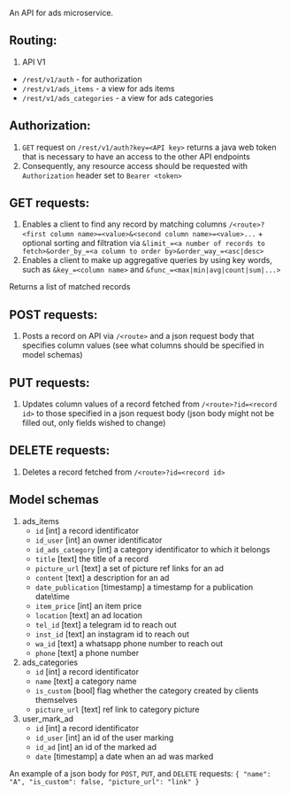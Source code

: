 An API for ads microservice.

## Routing:
1. API V1
- `/rest/v1/auth` - for authorization 
- `/rest/v1/ads_items` - a view for ads items
- `/rest/v1/ads_categories` - a view for ads categories

## Authorization:
1. `GET` request on `/rest/v1/auth?key=<API key>` returns a java web token that is necessary to have an access to the other API endpoints 
2. Consequently, any resource access should be requested with `Authorization` header set to `Bearer <token>`

## GET requests:
1. Enables a client to find any record by matching columns `/<route>?<first column name>=<value>&<second column name>=<value>...` + optional sorting and filtration via `&limit_=<a number of records to fetch>&order_by_=<a column to order by>&order_way_=<asc|desc>`
2. Enables a client to make up aggregative queries by using key words, such as `&key_=<column name>` and `&func_=<max|min|avg|count|sum|...>`

Returns a list of matched records

## POST requests:
1. Posts a record on API via `/<route>` and a json request body that specifies column values (see what columns should be specified in model schemas) 

## PUT requests:
1. Updates column values of a record fetched from `/<route>?id=<record id>` to those specified in a json request body (json body might not be filled out, only fields wished to change)

## DELETE requests:
1. Deletes a record fetched from `/<route>?id=<record id>`

## Model schemas
1. ads_items
   - `id` [int] a record identificator
   - `id_user` [int] an owner identificator
   - `id_ads_category` [int] a category identificator to which it belongs
   - `title` [text] the title of a record
   - `picture_url` [text] a set of picture ref links for an ad  
   - `content` [text] a description for an ad
   - `date_publication` [timestamp] a timestamp for a publication date\time
   - `item_price` [int] an item price
   - `location` [text] an ad location 
   - `tel_id` [text] a telegram id to reach out
   - `inst_id` [text] an instagram id to reach out
   - `wa_id` [text] a whatsapp phone number to reach out
   - `phone` [text] a phone number
2. ads_categories
   - `id` [int] a record identificator
   - `name` [text] a category name
   - `is_custom` [bool] flag whether the category created by clients themselves
   - `picture_url` [text] ref link to category picture
3. user_mark_ad
   - `id` [int] a record identificator
   - `id_user` [int] an id of the user marking
   - `id_ad` [int] an id of the marked ad
   - `date` [timestamp] a date when an ad was marked
  
An example of a json body for `POST`, `PUT`, and `DELETE` requests:
`
{
  "name": "A",
  "is_custom": false,
  "picture_url": "link"
}
`
